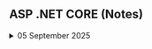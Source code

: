 ## ASP .NET CORE (Notes)

<details>
<summary>05 September 2025</summary>
 
# ASP.NET Core (MVC)

## What is ASP.NET Core?
- A framework built by Microsoft to create web applications.  
- Runs on **C#**.  
- **Advantages**:  
  - Cross-platform  
  - High performance  
  - Open-source  

---

## Approaches/Patterns in ASP.NET Core
- MVC (Model-View-Controller)  
- Web API  
- Razor Pages  
- Blazor  

---

## MVC (Model-View-Controller)

MVC is one of the patterns/approaches of ASP.NET Core to build applications.  

### Components
1. **Model** – Represents the shape of data.  
2. **View** – Represents the user interface.  
3. **Controller** – Handles user requests and acts as an interface between Model & View.  

### Web App Configuration
Two aspects:
1. Add services to the container  
2. Configure request pipeline  

---

## MVC Architecture

```mermaid
flowchart LR
    User[User (Actor)] -->|1. Request| Controller
    Controller -->|2. Get data| Model
    Model --> Controller
    Controller -->|3. Get presentation| View
    View -->|4. Response| User

</details>
